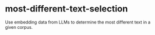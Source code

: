# most-different-text-selection
Use embedding data from LLMs to determine the most different text in a given corpus. 
